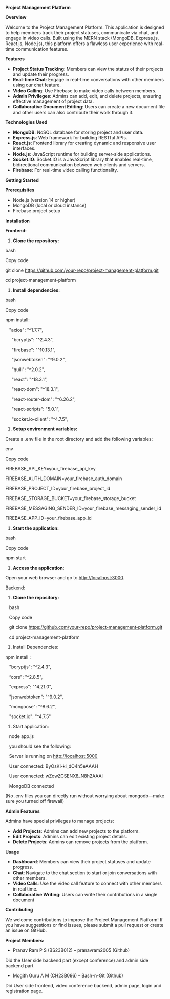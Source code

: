**Project Management Platform**

**Overview**

Welcome to the Project Management Platform. This application is designed to help members track their project statuses, communicate via chat, and engage in video calls. Built using the MERN stack (MongoDB, Express.js, React.js, Node.js), this platform offers a flawless user experience with real-time communication features.

**Features**

- **Project Status Tracking**: Members can view the status of their projects and update their progress.
- **Real-time Chat**: Engage in real-time conversations with other members using our chat feature.
- **Video Calling**: Use Firebase to make video calls between members.
- **Admin Privileges**: Admins can add, edit, and delete projects, ensuring effective management of project data.
- **Collaborative Document Editing**: Users can create a new document file and other users can also contribute their work through it.

**Technologies Used**

- **MongoDB**: NoSQL database for storing project and user data.
- **Express.js**: Web framework for building RESTful APIs.
- **React.js**: Frontend library for creating dynamic and responsive user interfaces.
- **Node.js**: JavaScript runtime for building server-side applications.
- **Socket**.**IO**: Socket.IO is a JavaScript library that enables real-time, bidirectional communication between web clients and servers.
- **Firebase**: For real-time video calling functionality.

**Getting Started**

**Prerequisites**

- Node.js (version 14 or higher)
- MongoDB (local or cloud instance)
- Firebase project setup

**Installation**

**Frontend:**

1. **Clone the repository:**

bash

Copy code

git clone <https://github.com/your-repo/project-management-platform.git>

cd project-management-platform

1. **Install dependencies:**

bash

Copy code

npm install:

&nbsp;&nbsp;&nbsp;"axios": "^1.7.7",

&nbsp;&nbsp;&nbsp;&nbsp;   "bcryptjs": "^2.4.3",

&nbsp;&nbsp;&nbsp;&nbsp;   "firebase": "^10.13.1",

&nbsp;&nbsp;&nbsp;&nbsp;   "jsonwebtoken": "^9.0.2",

&nbsp;&nbsp;&nbsp;&nbsp;   "quill": "^2.0.2",

&nbsp;&nbsp;&nbsp;&nbsp;   "react": "^18.3.1",

&nbsp;&nbsp;&nbsp;&nbsp;   "react-dom": "^18.3.1",

&nbsp;&nbsp;&nbsp;&nbsp;   "react-router-dom": "^6.26.2",

&nbsp;&nbsp;&nbsp;&nbsp;   "react-scripts": "5.0.1",

&nbsp;&nbsp;&nbsp;&nbsp;   "socket.io-client": "^4.7.5",

1. **Setup environment variables:**

Create a .env file in the root directory and add the following variables:

env

Copy code

FIREBASE_API_KEY=your_firebase_api_key

FIREBASE_AUTH_DOMAIN=your_firebase_auth_domain

FIREBASE_PROJECT_ID=your_firebase_project_id

FIREBASE_STORAGE_BUCKET=your_firebase_storage_bucket

FIREBASE_MESSAGING_SENDER_ID=your_firebase_messaging_sender_id

FIREBASE_APP_ID=your_firebase_app_id

1. **Start the application:**

bash

Copy code

npm start

1. **Access the application:**

Open your web browser and go to <http://localhost:3000>.

Backend:

1. **Clone the repository:**

&nbsp;&nbsp;&nbsp;bash

&nbsp;&nbsp;&nbsp;Copy code

&nbsp;&nbsp;&nbsp;git clone <https://github.com/your-repo/project-management-platform.git>

&nbsp;&nbsp;&nbsp;cd project-management-platform

1. Install Dependencies:

npm install :

&nbsp;&nbsp;&nbsp;"bcryptjs": "^2.4.3",

&nbsp;&nbsp;&nbsp;“cors": "^2.8.5",

&nbsp;&nbsp;&nbsp;"express": "^4.21.0",

&nbsp;&nbsp;&nbsp;"jsonwebtoken": "^9.0.2",

&nbsp;&nbsp;&nbsp;"mongoose": "^8.6.2",

&nbsp;&nbsp;&nbsp;"socket.io": "^4.7.5"

1. Start application:

&nbsp;&nbsp;&nbsp;node app.js

&nbsp;&nbsp;&nbsp;you should see the following:

&nbsp;&nbsp;&nbsp;Server is running on <http://localhost:5000>

&nbsp;&nbsp;&nbsp;User connected: ByOsKi-ki_dO4h5eAAAH

&nbsp;&nbsp;&nbsp;User connected: wZowZCSENX8_N8h2AAAI

&nbsp;&nbsp;&nbsp;MongoDB connected

(No .env files you can directly run without worrying about mongodb—make sure you turned off firewall)

**Admin Features**

Admins have special privileges to manage projects:

- **Add Projects**: Admins can add new projects to the platform.
- **Edit Projects**: Admins can edit existing project details.
- **Delete Projects**: Admins can remove projects from the platform.

**Usage**

- **Dashboard**: Members can view their project statuses and update progress.
- **Chat**: Navigate to the chat section to start or join conversations with other members.
- **Video Calls**: Use the video call feature to connect with other members in real time.
- **Collaborative Writing**: Users can write their contributions in a single document

**Contributing**

We welcome contributions to improve the Project Management Platform! If you have suggestions or find issues, please submit a pull request or create an issue on GitHub.

**Project Members:**

- Pranav Ram P S (BS23B012) – pranavram2005 (Github)

Did the User side backend part (except conference) and admin side backend part

- Mogith Guru A M (CH23B096) – Bash-n-Git (Github)

Did User side frontend, video conference backend, admin page, login and registration page.
